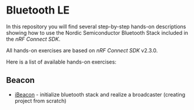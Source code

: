 # Bluetooth LE

In this repository you will find several step-by-step hands-on descriptions showing how to use the Nordic Semiconductor Bluetooth Stack included in the _nRF Connect SDK_. 

All hands-on exercises are based on _nRF Connect SDK_ v2.3.0. 

Here is a list of available hands-on exercises:

## Beacon

- [iBeacon](doc/NCSv2.3.0_01_Beacon.md) - initialize bluetooth stack and realize a broadcaster (creating project from scratch)

